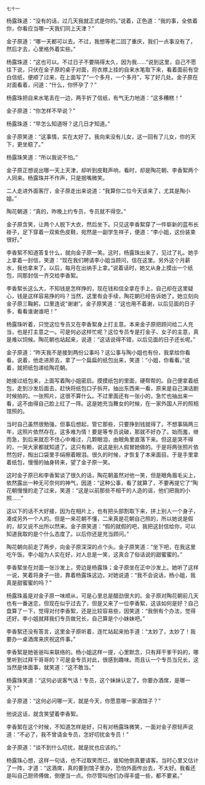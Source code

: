    七十一 

   杨露珠道：“没有的话，过几天我就正式是你的。”说着，正色道：“我的事，全依着你，你看应当哪一天我们同上天津？”

   金子原道：“哪一天都可以去。不过，我想等老二回了重庆，我们一点事没有了，然后才去，心里格外着实些。”

   杨露珠道：“这也可以。不过日子不要隔得太久，因为我……”说到这里，自己不愿往下说，只伏在金子原的桌子对面，将衣襟上挂的自来水笔取下来，看着面前有空白信纸，便顺了过来，在上面写了“一个多月，一个多月”，写了好几处。金子原在对面看着，问道：“什么，你怀孕了？”

   杨露珠把自来水笔丢在一边，两手折了信纸，有气无力地道：“这多糟糕！”

   金子原道：“你怎样不早说？”

   杨露珠道：“早怎么知道呀？这几日才知道。”

   金子原笑道：“这事情，实在太好了。我向来没有儿女，这一回有了儿女，你的天下，更坐稳了。”

   杨露珠笑道：“所以我说不怕。”

   金子原正想说出哪一天上天津，却听到皮鞋声响，看时，却是陶花朝、李香絮两个人同来。杨露珠并不作声，只是抿嘴微笑。

   二人走进外面客厅，金子原走出来说道：“我算你二位今天该来了，尤其是陶小姐。”

   陶花朝道：“真的，昨晚上约专员，专员就不得空。”

   金子原含笑，让两个人脱下大衣，然后坐下。只见这李香絮穿了一件崭新的蓝布长褂子，足下穿着一双紫色皮鞋，宛然是一副学生祥子，便道：“李小姐，这份装束很好。”

   李香絮不知道答复什么，就向金子原一笑。这时，杨露珠出来了，见过了礼。她手上拿着一封信，笑道：“现在我们聘请李小姐当顾问，信在这里。另外这个月薪水，我也拿来了。以后，每月在出纳手上拿。”说着话时，她又从身上摸出一个纸包，同那封信一齐交给李香絮。

   李香絮长这么大，不知钱是怎样挣的，现在钱和信全拿在手上，自己却在这里疑心，钱是这样容易挣的吗？当然，这里有会手续，陶花朝已经告诉她了。她立刻向金子原三鞠躬，口里连说“谢谢”。金子原笑道：“这也用不着谢，以后见面的日子多，看看谁谢谁吧！”

   杨露珠听着，只觉这位专员又在李香絮身上打主意。本来金子原把顾问给二人充当，也是打主意之一。可是何必这样忙呢？这位专员专是打金子、女子的主意，真是难以饲候。陶花朝也站起来，说道：“这话说得不错，以后见面的日子还长呢。”

   金子原道：“昨天我不是接到两份公事吗？这公事与陶小姐也有份，我拿给你看看。说着，他走进房去，拿了一个扁扁的纸包出来，笑道：“小姐，你看看。”说着，就把纸包递给陶花朝。

   她接过纸包来，上面写着陶小姐密启。摸摸纸包的里面，硬帮帮的。自己便拿着纸包，走到沙发后面去，赶快将纸包口子拆开。抽出东西来一看，原来是自己演话剧时候拍的。一张照片，这很不算什么。不过里面还有一张小的，急忙也抽出来一看，这不由得自己脸上红了一阵。这是她充当舞女的时候，在一家外国人开的照相馆照的。

   当时自己虽然很勉强，但事后想起，管它那些，只要挣到钱就得了。不想事隔两三年，这照片依然存在。这多难为情！要是等专员说破，那就不好办了。始而羞，继而急，到后来就忍不住心中难过，几颗眼泪，由眼角里直落下来。但这是哭不得的，一哭大家都就知道了。这只有赖，说这是别人假冒她做的。于是将两张照片依然包好，掏出口袋里手绢擦着眼泪。很久的时候，才恢复了本来面目。于是手里拿着纸包，慢慢的抽身转来，望了金子原一笑。

   这时金子原已和李香絮谈了很久的话，陶花朝虽然对他一笑，但是眼角眉毛尖上，依然露出一种无可奈何的神气，因道：“这种公事，看了就算了，不要再提它了”陶花朝慢慢的走了过来，笑道：“这是以前那些不相干的人造的谣，他们把我的小照……”

   这以下的话不大好接，因为在相片上，也有把头部割取下来，拼上别人一个身子，凑成另外一个人的。但是一来花朝不懂，二来真是花朝自己照的，所以她说是假的，却又说不出所以然来。金子原笑道：“假的就假的吧，我把这封信给你，可以知道我取的是个什么态度了。以后你还是充当顾问。”

   陶花朝向前走了两步，向金子原深深的点个头。金子原笑道：“坐下吧，在我这里吃午饭。李小姐为人实在好，对人总是一笑，这真合了俗话说的甜蜜蜜的。”

   李香絮坐在対面一张沙发上，旁边是杨露珠；金子原坐在正中沙发上。她听了这样一说，笑着将身子一扭，靠着杨露珠这边，对她说道：“我不会说话，杨小姐，我真是甜蜜蜜的吗？”

   杨露珠虽是对金子原一味顺从，可是心里总是醋劲很大的。金子原对陶花朝前几天也有一番迷恋，但现在似乎过去了，但是又来了一位李香絮，这该如何是好？自己盘算了一下，觉得对付李香絮，还是比较容易些，因笑道：“我倒有个办法，觉得还好。李小姐就拜我们专员做兄长，自己算是个小妹妹吧。”

   李香絮还没有答言，这里金子原听着，连忙站起来拍手道：“太妙了，太妙了！我要办一桌酒席来庆祝这件事。”

   李香絮是她爸爸叫来联络的。杨小姐这样一提，心里默念，只有拜干爹干妈的，哪里听到过拜干哥哥的？可是金专员对此，很感到趣味。而且认一个专员当兄长，这当然是体面事，就笑道：“这不敢当。”

   杨露珠笑道：“这何必说客气话！专员，这个妹妹认定了。你要办酒席，是哪一天？”

   金子原道：“这何必问哪一天，就是今天，你愿意哪一家酒馆子？”

   他说这话，就含笑望着李香絮。

   李香絮在这个时候，不知道怎样是好，只有对杨露珠微笑，一面对金子原轻声说道：“不必了，我不曾请金专员，怎好叨扰金专员！”

   金子原道：“谈不到什么叨扰，就是扰也应该的。”

   杨露珠心想，这样一句话，也不过取笑而已，谁知他倒真要请客。当时心里又估计了一阵，才道：“这酒席，真的要到馆子里办，恐怕外面传出去，不太好。我看还是叫自己厨师傅做，倒便当一点。你尽管叫他们办得丰盛一些，都不要紧。”

